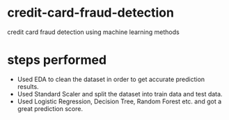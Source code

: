 # credit-card-fraud-detection
credit card fraud detection using machine learning methods

# steps performed 
- Used EDA to clean the dataset in order to get accurate prediction results.
- Used Standard Scaler and split the dataset into train data and test data.
- Used Logistic Regression, Decision Tree, Random Forest etc. and got a great 
prediction score.
